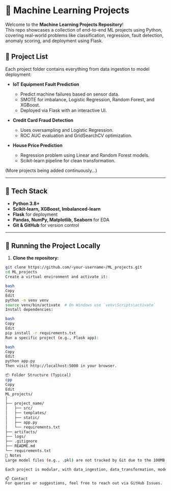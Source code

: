 # 🧠 Machine Learning Projects

Welcome to the **Machine Learning Projects Repository**!  
This repo showcases a collection of end-to-end ML projects using Python, covering real-world problems like classification, regression, fault detection, anomaly scoring, and deployment using Flask.

## 📁 Project List

Each project folder contains everything from data ingestion to model deployment:

- **IoT Equipment Fault Prediction**
  - Predict machine failures based on sensor data.
  - SMOTE for imbalance, Logistic Regression, Random Forest, and XGBoost.
  - Deployed via Flask with an interactive UI.
  
- **Credit Card Fraud Detection**
  - Uses oversampling and Logistic Regression.
  - ROC AUC evaluation and GridSearchCV optimization.

- **House Price Prediction**
  - Regression problem using Linear and Random Forest models.
  - Scikit-learn pipeline for clean transformation.

(More projects being added continuously...)

---

## 🧰 Tech Stack

- **Python 3.8+**
- **Scikit-learn, XGBoost, Imbalanced-learn**
- **Flask** for deployment
- **Pandas, NumPy, Matplotlib, Seaborn** for EDA
- **Git & GitHub** for version control

---

## 🚀 Running the Project Locally

1. **Clone the repository:**

```bash
git clone https://github.com/<your-username>/ML_projects.git
cd ML_projects
Create a virtual environment and activate it:

bash
Copy
Edit
python -m venv venv
source venv/bin/activate  # On Windows use `venv\Scripts\activate`
Install dependencies:

bash
Copy
Edit
pip install -r requirements.txt
Run a specific project (e.g., Flask app):

bash
Copy
Edit
python app.py
Then visit http://localhost:5000 in your browser.

📦 Folder Structure (Typical)
cpp
Copy
Edit
ML_projects/
│
├── project_name/
│   ├── src/
│   ├── templates/
│   ├── static/
│   ├── app.py
│   └── requirements.txt
├── artifacts/
├── logs/
├── .gitignore
├── README.md
└── requirements.txt
📌 Notes
Large model files (e.g., .pkl) are not tracked by Git due to the 100MB limit. Use Git LFS if needed.

Each project is modular, with data_ingestion, data_transformation, model_trainer, and predict_pipeline components.

📫 Contact
For queries or suggestions, feel free to reach out via GitHub Issues.
